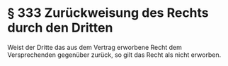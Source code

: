 # § 333 Zurückweisung des Rechts durch den Dritten
Weist der Dritte das aus dem Vertrag erworbene Recht dem Versprechenden gegenüber zurück, so gilt das Recht als nicht erworben.